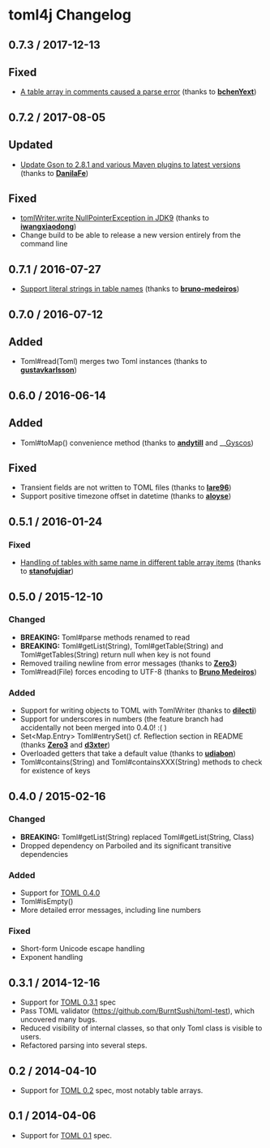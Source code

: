 # toml4j Changelog

## 0.7.3 / 2017-12-13

## Fixed

* [A table array in comments caused a parse error](https://github.com/mwanji/toml4j/issues/48) (thanks to __[bchenYext](https://github.com/bchenYext)__)

## 0.7.2 / 2017-08-05

## Updated

* [Update Gson to 2.8.1 and various Maven plugins to latest versions](https://github.com/mwanji/toml4j/pull/45) (thanks to __[DanilaFe](https://github.com/DanilaFe)__)

## Fixed

* [tomlWriter.write NullPointerException in JDK9](https://github.com/mwanji/toml4j/issues/46) (thanks to __[iwangxiaodong](https://github.com/iwangxiaodong)__)
* Change build to be able to release a new version entirely from the command line

## 0.7.1 / 2016-07-27

* [Support literal strings in table names](https://github.com/mwanji/toml4j/issues/36) (thanks to __[bruno-medeiros](https://github.com/bruno-medeiros)__)

## 0.7.0 / 2016-07-12

## Added

* Toml#read(Toml) merges two Toml instances (thanks to __[gustavkarlsson](https://github.com/gustavkarlsson)__)

## 0.6.0 / 2016-06-14

## Added

* Toml#toMap() convenience method (thanks to __[andytill](https://github.com/andytill)__ and __[Gyscos](https://github.com/Gyscos)) 

## Fixed

* Transient fields are not written to TOML files (thanks to __[lare96](https://github.com/lare96)__)
* Support positive timezone offset in datetime (thanks to __[aloyse](https://github.com/aloyse)__)

## 0.5.1 / 2016-01-24

### Fixed

* [Handling of tables with same name in different table array items](https://github.com/mwanji/toml4j/issues/26) (thanks to __[stanofujdiar](https://github.com/stanofujdiar)__)

## 0.5.0 / 2015-12-10

### Changed

* __BREAKING:__ Toml#parse methods renamed to read
* __BREAKING:__ Toml#getList(String), Toml#getTable(String) and Toml#getTables(String) return null when key is not found
* Removed trailing newline from error messages (thanks to __[Zero3](https://github.com/Zero3)__)
* Toml#read(File) forces encoding to UTF-8 (thanks to __[Bruno Medeiros](https://github.com/bruno-medeiros)__)

### Added

* Support for writing objects to TOML with TomlWriter (thanks to __[dilecti](https://github.com/dilecti)__)
* Support for underscores in numbers (the feature branch had accidentally not been merged into 0.4.0! :( )
* Set<Map.Entry> Toml#entrySet() cf. Reflection section in README (thanks __[Zero3](https://github.com/Zero3)__ and __[d3xter](https://github.com/d3xter)__)
* Overloaded getters that take a default value (thanks to __[udiabon](https://github.com/udiabon)__)
* Toml#contains(String) and Toml#containsXXX(String) methods to check for existence of keys

## 0.4.0 / 2015-02-16

### Changed

* __BREAKING:__ Toml#getList(String) replaced Toml#getList(String, Class) 
* Dropped dependency on Parboiled and its significant transitive dependencies

### Added

* Support for [TOML 0.4.0](https://github.com/toml-lang/toml/blob/master/versions/en/toml-v0.4.0.md)
* Toml#isEmpty()
* More detailed error messages, including line numbers

### Fixed

* Short-form Unicode escape handling
* Exponent handling

## 0.3.1 / 2014-12-16
* Support for [TOML 0.3.1](https://github.com/toml-lang/toml/tree/v0.3.1) spec
* Pass TOML validator (https://github.com/BurntSushi/toml-test), which uncovered many bugs.
* Reduced visibility of internal classes, so that only Toml class is visible to users.
* Refactored parsing into several steps.

## 0.2 / 2014-04-10
* Support for [TOML 0.2](https://github.com/toml-lang/toml/tree/v0.2.0) spec, most notably table arrays.

## 0.1 / 2014-04-06
* Support for [TOML 0.1](https://github.com/toml-lang/toml/tree/v0.1.0) spec.
